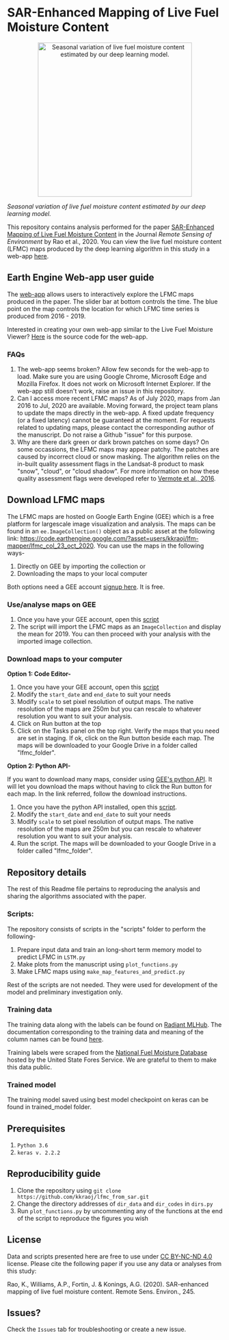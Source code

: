 # SAR-Enhanced Mapping of Live Fuel Moisture Content
<p align="center">
  <img width="360" src="/figures/lfmc_2_panels_projected_annotated.gif" alt="Seasonal variation of live fuel moisture content estimated by our deep learning model.">
</p>

_Seasonal variation of live fuel moisture content estimated by our deep learning model._

This repository contains analysis performed for the paper [SAR-Enhanced Mapping of Live Fuel Moisture Content](https://www.sciencedirect.com/science/article/pii/S003442572030167X) in the Journal _Remote Sensing of Environment_ by Rao et al., 2020. 
You can view the live fuel moisture content (LFMC) maps produced by the deep learning algorithm in this study in a web-app [here](https://kkraoj.users.earthengine.app/view/live-fuel-moisture).

## Earth Engine Web-app user guide

The [web-app](https://kkraoj.users.earthengine.app/view/live-fuel-moisture) allows users to interactively explore the LFMC maps produced in the paper. The slider bar at bottom controls the time. The blue point on the map controls the location for which LFMC time series is produced from 2016 - 2019.

Interested in creating your own web-app similar to the Live Fuel Moisture Viewer? [Here](https://code.earthengine.google.com/bb0e411ff41f34149bf459f3960a05e9) is the source code for the web-app. 

### FAQs
1. The web-app seems broken?
Allow few seconds for the web-app to load. Make sure you are using Google Chrome, Microsoft Edge and Mozilla Firefox. It does not work on Microsoft Internet Explorer. If the web-app still doesn't work, raise an issue in this repository.  
1. Can I access more recent LFMC maps? 
As of July 2020, maps from Jan 2016 to Jul, 2020 are available. Moving forward, the project team plans to update the maps directly in the web-app. A fixed update frequency (or a fixed latency) cannot be guaranteed at the moment. For requests related to updating maps, please contact the corresponding author of the manuscript. Do not raise a Github "issue" for this purpose.
1. Why are there dark green or dark brown patches on some days?
On some occassions, the LFMC maps may appear patchy. The patches are caused by incorrect cloud or snow masking. The algorithm relies on the in-built quality assessment flags in the Landsat-8 product to mask "snow", "cloud", or "cloud shadow". For more information on how these quality assessment flags were developed refer to [Vermote et al., 2016](https://www.sciencedirect.com/science/article/pii/S0034425716301572).

## Download LFMC maps

The LFMC maps are hosted on Google Earth Engine (GEE) which is a free platform for largescale image visualization and analysis. The maps can be found in an `ee.ImageCollection()` object as a public asset at the following link: https://code.earthengine.google.com/?asset=users/kkraoj/lfm-mapper/lfmc_col_23_oct_2020. You can use the maps in the following ways-

1. Directly on GEE by importing the collection or 
2. Downloading the maps to your local computer

Both options need a GEE account [signup here](https://earthengine.google.com/). It is free. 

### Use/analyse maps on GEE

1. Once you have your GEE account, open this [script](https://code.earthengine.google.com/35c74b98d091c27abd196da4572db605)
2. The script will import the LFMC maps as an `ImageCollection` and display the mean for 2019. You can then proceed with your analysis with the imported image collection.

### Download maps to your computer

**Option 1: Code Editor-**

1. Once you have your GEE account, open this [script](https://code.earthengine.google.com/b5a7780bae384edff30e512981a9552e?noload=true)
1. Modify the `start_date` and `end_date` to suit your needs
1. Modify `scale` to set pixel resolution of output maps. The native resolution of the maps are 250m but you can rescale to whatever resolution you want to suit your analysis. 
1. Click on Run button at the top
1. Click on the Tasks panel on the top right. Verify the maps that you need are set in staging. If ok, click on the Run button beside each map. The maps will be downloaded to your Google Drive in a folder called "lfmc_folder". 

**Option 2: Python API-**

If you want to download many maps, consider using [GEE's python API](https://developers.google.com/earth-engine/python_install). It will let you download the maps without having to click the Run button for each map. In the link referred, follow the download instructions.  
1. Once you have the python API installed, open this [script](https://github.com/kkraoj/lfmc_from_sar/blob/master/scripts/download_lfmc.py). 
1. Modify the `start_date` and `end_date` to suit your needs
1. Modify `scale` to set pixel resolution of output maps. The native resolution of the maps are 250m but you can rescale to whatever resolution you want to suit your analysis.
1. Run the script. The maps will be downloaded to your Google Drive in a folder called "lfmc_folder". 

## Repository details

The rest of this Readme file pertains to reproducing the analysis and sharing the algorithms associated with the paper. 

### Scripts:
The repository consists of scripts in the "scripts" folder to perform the following-

1. Prepare input data and train an long-short term memory model to predict LFMC in `LSTM.py`
1. Make plots from the manuscript using `plot_functions.py`
1. Make LFMC maps using `make_map_features_and_predict.py`

Rest of the scripts are not needed. They were used for development of the model and preliminary investigation only.

### Training data

The training data along with the labels can be found on [Radiant MLHub](https://registry.mlhub.earth/10.1016/j.rse.2020.111797/). The documentation corresponding to the training data and meaning of the column names can be found [here](https://radiant-mlhub.s3-us-west-2.amazonaws.com/su-sar-moisture-content/documentation.pdf). 

Training labels were scraped from the [National Fuel Moisture Database](https://www.wfas.net/index.php/national-fuel-moisture-database-moisture-drought-103) hosted by the United State Fores Service. We are grateful to them to make this data public. 

### Trained model

The training model saved using best model checkpoint on keras can be found in trained_model folder. 

## Prerequisites

1. `Python 3.6`
1. `keras v. 2.2.2 `

## Reproducibility guide

1. Clone the repository using `git clone https://github.com/kkraoj/lfmc_from_sar.git`
1. Change the directory addresses of `dir_data` and `dir_codes` in `dirs.py`
1. Run `plot_functions.py` by uncommenting any of the functions at the end of the script to reproduce the figures you wish

## License
Data and scripts presented here are free to use under [CC BY-NC-ND 4.0](https://creativecommons.org/licenses/by-nc-nd/4.0/) license. Please cite the following paper if you use any data or analyses from this study:

Rao, K., Williams, A.P., Fortin, J. & Konings, A.G. (2020). SAR-enhanced mapping of live fuel moisture content. Remote Sens. Environ., 245.

## Issues?

Check the `Issues` tab for troubleshooting or create a new issue.
